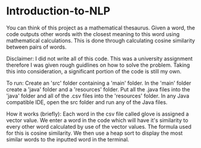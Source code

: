 # Introduction-to-NLP
You can think of this project as a mathematical thesaurus. 
Given a word, the code outputs other words with the closest meaning to this word using mathematical calculations. 
This is done through calculating cosine similarity between pairs of words.

Disclaimer: I did not write all of this code. 
This was a university assignment therefore I was given rough guidlines on how to solve the problem. 
Taking this into consideration, a significant portion of the code is still my own.

To run:
Create an 'src' folder containing a 'main' folder. In the 'main' folder create a 'java' folder and a 'resources' folder.
Put all the .java files into the 'java' folder and all of the .csv files into the 'resources' folder.
In any Java compatible IDE, open the src folder and run any of the Java files.

How it works (briefly):
Each word in the csv file called glove is assigned a vector value.
We enter a word in the code which will have it's similarity to every other word calculated by use of the vector values.
The formula used for this is cosine similarity.
We then use a heap sort to display the most similar words to the inputted word in the terminal. 
